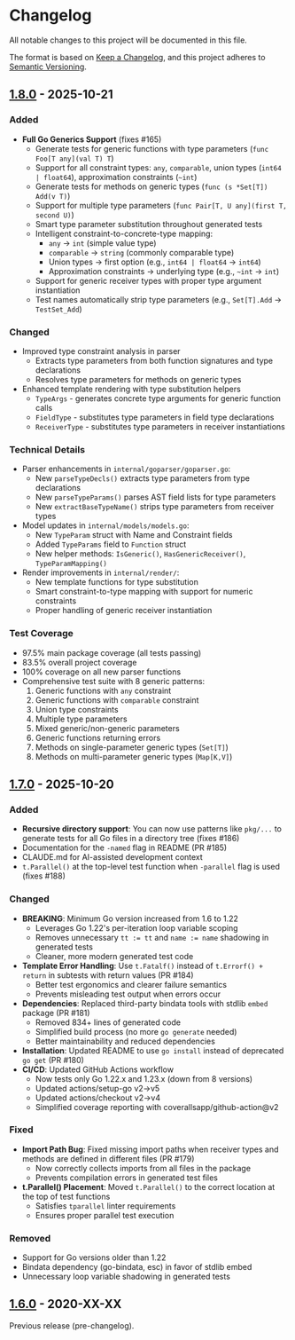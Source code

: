 # Changelog

All notable changes to this project will be documented in this file.

The format is based on [Keep a Changelog](https://keepachangelog.com/en/1.0.0/),
and this project adheres to [Semantic Versioning](https://semver.org/spec/v2.0.0.html).

## [1.8.0] - 2025-10-21

### Added
- **Full Go Generics Support** (fixes #165)
  - Generate tests for generic functions with type parameters (`func Foo[T any](val T) T`)
  - Support for all constraint types: `any`, `comparable`, union types (`int64 | float64`), approximation constraints (`~int`)
  - Generate tests for methods on generic types (`func (s *Set[T]) Add(v T)`)
  - Support for multiple type parameters (`func Pair[T, U any](first T, second U)`)
  - Smart type parameter substitution throughout generated tests
  - Intelligent constraint-to-concrete-type mapping:
    - `any` → `int` (simple value type)
    - `comparable` → `string` (commonly comparable type)
    - Union types → first option (e.g., `int64 | float64` → `int64`)
    - Approximation constraints → underlying type (e.g., `~int` → `int`)
  - Support for generic receiver types with proper type argument instantiation
  - Test names automatically strip type parameters (e.g., `Set[T].Add` → `TestSet_Add`)

### Changed
- Improved type constraint analysis in parser
  - Extracts type parameters from both function signatures and type declarations
  - Resolves type parameters for methods on generic types
- Enhanced template rendering with type substitution helpers
  - `TypeArgs` - generates concrete type arguments for generic function calls
  - `FieldType` - substitutes type parameters in field type declarations
  - `ReceiverType` - substitutes type parameters in receiver instantiations

### Technical Details
- Parser enhancements in `internal/goparser/goparser.go`:
  - New `parseTypeDecls()` extracts type parameters from type declarations
  - New `parseTypeParams()` parses AST field lists for type parameters
  - New `extractBaseTypeName()` strips type parameters from receiver types
- Model updates in `internal/models/models.go`:
  - New `TypeParam` struct with Name and Constraint fields
  - Added `TypeParams` field to `Function` struct
  - New helper methods: `IsGeneric()`, `HasGenericReceiver()`, `TypeParamMapping()`
- Render improvements in `internal/render/`:
  - New template functions for type substitution
  - Smart constraint-to-type mapping with support for numeric constraints
  - Proper handling of generic receiver instantiation

### Test Coverage
- 97.5% main package coverage (all tests passing)
- 83.5% overall project coverage
- 100% coverage on all new parser functions
- Comprehensive test suite with 8 generic patterns:
  1. Generic functions with `any` constraint
  2. Generic functions with `comparable` constraint
  3. Union type constraints
  4. Multiple type parameters
  5. Mixed generic/non-generic parameters
  6. Generic functions returning errors
  7. Methods on single-parameter generic types (`Set[T]`)
  8. Methods on multi-parameter generic types (`Map[K,V]`)

## [1.7.0] - 2025-10-20

### Added
- **Recursive directory support**: You can now use patterns like `pkg/...` to generate tests for all Go files in a directory tree (fixes #186)
- Documentation for the `-named` flag in README (PR #185)
- CLAUDE.md for AI-assisted development context
- `t.Parallel()` at the top-level test function when `-parallel` flag is used (fixes #188)

### Changed
- **BREAKING**: Minimum Go version increased from 1.6 to 1.22
  - Leverages Go 1.22's per-iteration loop variable scoping
  - Removes unnecessary `tt := tt` and `name := name` shadowing in generated tests
  - Cleaner, more modern generated test code
- **Template Error Handling**: Use `t.Fatalf()` instead of `t.Errorf() + return` in subtests with return values (PR #184)
  - Better test ergonomics and clearer failure semantics
  - Prevents misleading test output when errors occur
- **Dependencies**: Replaced third-party bindata tools with stdlib `embed` package (PR #181)
  - Removed 834+ lines of generated code
  - Simplified build process (no more `go generate` needed)
  - Better maintainability and reduced dependencies
- **Installation**: Updated README to use `go install` instead of deprecated `go get` (PR #180)
- **CI/CD**: Updated GitHub Actions workflow
  - Now tests only Go 1.22.x and 1.23.x (down from 8 versions)
  - Updated actions/setup-go v2→v5
  - Updated actions/checkout v2→v4
  - Simplified coverage reporting with coverallsapp/github-action@v2

### Fixed
- **Import Path Bug**: Fixed missing import paths when receiver types and methods are defined in different files (PR #179)
  - Now correctly collects imports from all files in the package
  - Prevents compilation errors in generated test files
- **t.Parallel() Placement**: Moved `t.Parallel()` to the correct location at the top of test functions
  - Satisfies `tparallel` linter requirements
  - Ensures proper parallel test execution

### Removed
- Support for Go versions older than 1.22
- Bindata dependency (go-bindata, esc) in favor of stdlib embed
- Unnecessary loop variable shadowing in generated tests

## [1.6.0] - 2020-XX-XX

Previous release (pre-changelog).

[1.8.0]: https://github.com/cweill/gotests/compare/v1.7.0...v1.8.0
[1.7.0]: https://github.com/cweill/gotests/compare/v1.6.0...v1.7.0
[1.6.0]: https://github.com/cweill/gotests/releases/tag/v1.6.0
